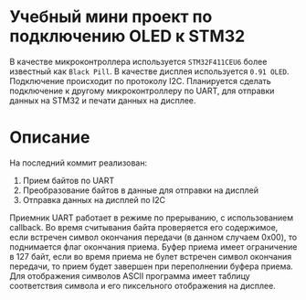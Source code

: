 # Учебный мини проект по подключению OLED к STM32
В качестве микроконтроллера используется ```STM32F411CEU6``` более известный как ```Black Pill```. В качестве дисплея используется ```0.91 OLED```. Подключение происходит по протоколу I2C. Планируется сделать подключение к другому микроконтроллеру по UART, для отправки данных на STM32 и печати данных на дисплее.
# Описание
На последний коммит реализован:
1. Прием байтов по UART
2. Преобразование байтов в данные для отправки на дисплей
3. Отправка данных на дисплей по I2C

Приемник UART работает в режиме по прерыванию, с использованием callback. Во время считывания байта проверяется его содержимое, если встречен символ окончания передачи (в данном случаем 0x00), то поднимается флаг окончания приема. Буфер приема имеет ограничение в 127 байт, если во время приема не булет встречен символ окончания передачи, то прием будет завершен при переполнении буфера приема. Для отображения символов ASCII программа имеет таблицу соответствия символа и его пиксельного отображения на дисплее.
